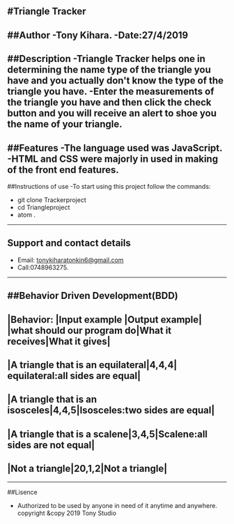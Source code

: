 #Triangle Tracker
-------------------------
##Author
-Tony Kihara.
-Date:27/4/2019
---------------
##Description
-Triangle Tracker helps one in determining the name type of the triangle you have and you actually don't know the type of the triangle you have.
-Enter the measurements of the triangle you have and then click the check button and you will receive an alert to shoe you the name of your triangle.
--------------------------------------------------------
##Features
-The language used was JavaScript.
-HTML and CSS were majorly in used in making of the front end features.
--------------------------------------------------------------------
##Instructions of use
-To start using this project follow the commands:
* git clone Trackerproject
* cd  Triangleproject
* atom .
-------------------------------------------------------------------------
## Support and contact details
* Email: tonykiharatonkin6@gmail.com
* Call:0748963275.
------------------------------------------------------------------
##Behavior Driven Development(BDD)
-----------------------------------------------------------
|Behavior:                 |Input example   |Output  example|
|what should our program do|What it receives|What it gives|
---------------------------------------------------------
|A triangle that is an equilateral|4,4,4| equilateral:all sides are equal|
------------------------------------------------------------------
|A triangle that is an isosceles|4,4,5|Isosceles:two sides are equal|
----------------------------------------------------------------------
|A triangle that is a scalene|3,4,5|Scalene:all sides are not equal|
------------------------------------------------------------------
|Not a triangle|20,1,2|Not a triangle|
---------------------------------------

--------------------------------------------------------------------
##Lisence
* Authorized to be used by anyone in need of it anytime and anywhere.
      copyright &copy 2019 Tony Studio
